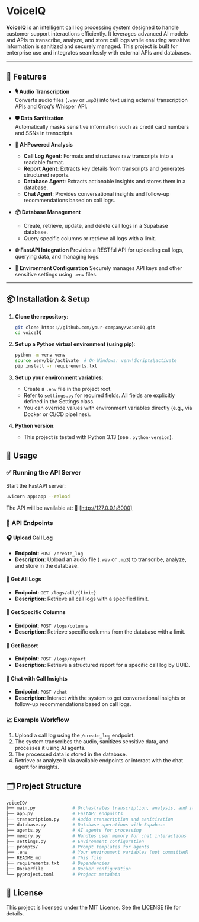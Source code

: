 # VoiceIQ

**VoiceIQ** is an intelligent call log processing system designed to handle customer support interactions efficiently. It leverages advanced AI models and APIs to transcribe, analyze, and store call logs while ensuring sensitive information is sanitized and securely managed. This project is built for enterprise use and integrates seamlessly with external APIs and databases.

---

## 🚀 Features

- **🎙 Audio Transcription**  
  Converts audio files (`.wav` or `.mp3`) into text using external transcription APIs and Groq's Whisper API.

- **🛡️ Data Sanitization**  
  Automatically masks sensitive information such as credit card numbers and SSNs in transcripts.

- **🧠 AI-Powered Analysis**
  - **Call Log Agent**: Formats and structures raw transcripts into a readable format.
  - **Report Agent**: Extracts key details from transcripts and generates structured reports.
  - **Database Agent**: Extracts actionable insights and stores them in a database.
  - **Chat Agent**: Provides conversational insights and follow-up recommendations based on call logs.

- **📦 Database Management**
  - Create, retrieve, update, and delete call logs in a Supabase database.
  - Query specific columns or retrieve all logs with a limit.

- **🌐 FastAPI Integration**
  Provides a RESTful API for uploading call logs, querying data, and managing logs.

- **🔐 Environment Configuration**
  Securely manages API keys and other sensitive settings using `.env` files.

---

## 📦 Installation & Setup

1. **Clone the repository**:

   ```bash
   git clone https://github.com/your-company/voiceIQ.git
   cd voiceIQ
   ```

2. **Set up a Python virtual environment (using pip)**:

   ```bash
   python -m venv venv
   source venv/bin/activate  # On Windows: venv\Scripts\activate
   pip install -r requirements.txt
   ```

3. **Set up your environment variables**:
   - Create a `.env` file in the project root.
   - Refer to `settings.py` for required fields. All fields are explicitly defined in the Settings class.
   - You can override values with environment variables directly (e.g., via Docker or CI/CD pipelines).
  
4. **Python version**:
   - This project is tested with Python 3.13 (see `.python-version`).

## 🚦 Usage

### ✅ Running the API Server

Start the FastAPI server:

```bash
uvicorn app:app --reload
```

The API will be available at:
📍 [http://127.0.0.1:8000]

### 🧪 API Endpoints

#### 🎧 Upload Call Log

- **Endpoint**: `POST /create_log`
- **Description**: Upload an audio file (`.wav` or `.mp3`) to transcribe, analyze, and store in the database.

#### 📂 Get All Logs

- **Endpoint**: `GET /logs/all/{limit}`
- **Description**: Retrieve all call logs with a specified limit.

#### 🧩 Get Specific Columns

- **Endpoint**: `POST /logs/columns`
- **Description**: Retrieve specific columns from the database with a limit.

#### 📝 Get Report

- **Endpoint**: `POST /logs/report`
- **Description**: Retrieve a structured report for a specific call log by UUID.

#### 💬 Chat with Call Insights

- **Endpoint**: `POST /chat`
- **Description**: Interact with the system to get conversational insights or follow-up recommendations based on call logs.

### 📈 Example Workflow

1. Upload a call log using the `/create_log` endpoint.
2. The system transcribes the audio, sanitizes sensitive data, and processes it using AI agents.
3. The processed data is stored in the database.
4. Retrieve or analyze it via available endpoints or interact with the chat agent for insights.

## 🗂 Project Structure

```sh
voiceIQ/
├── main.py              # Orchestrates transcription, analysis, and storage
├── app.py               # FastAPI endpoints
├── transcription.py     # Audio transcription and sanitization
├── database.py          # Database operations with Supabase
├── agents.py            # AI agents for processing
├── memory.py            # Handles user memory for chat interactions
├── settings.py          # Environment configuration
├── prompts/             # Prompt templates for agents
├── .env                 # Your environment variables (not committed)
├── README.md            # This file
├── requirements.txt     # Dependencies
├── Dockerfile           # Docker configuration
└── pyproject.toml       # Project metadata
```

## 📝 License

This project is licensed under the MIT License.
See the LICENSE file for details.
